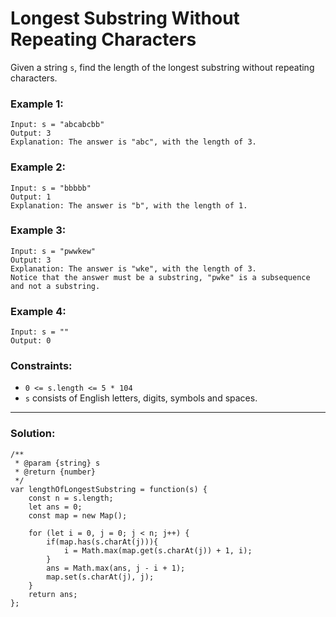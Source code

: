 # Longest Substring Without Repeating Characters

Given a string `s`, find the length of the longest substring without repeating characters.

### Example 1:

```
Input: s = "abcabcbb"
Output: 3
Explanation: The answer is "abc", with the length of 3.
```

### Example 2:

```
Input: s = "bbbbb"
Output: 1
Explanation: The answer is "b", with the length of 1.
```

### Example 3:

```
Input: s = "pwwkew"
Output: 3
Explanation: The answer is "wke", with the length of 3.
Notice that the answer must be a substring, "pwke" is a subsequence and not a substring.
```

### Example 4:

```
Input: s = ""
Output: 0
```

### Constraints:

- `0 <= s.length <= 5 * 104`
- `s` consists of English letters, digits, symbols and spaces.

---

### Solution:

```
/**
 * @param {string} s
 * @return {number}
 */
var lengthOfLongestSubstring = function(s) {
    const n = s.length;
    let ans = 0;
    const map = new Map();

    for (let i = 0, j = 0; j < n; j++) {
        if(map.has(s.charAt(j))){
            i = Math.max(map.get(s.charAt(j)) + 1, i);
        }
        ans = Math.max(ans, j - i + 1);
        map.set(s.charAt(j), j);
    }
    return ans;
};
```
